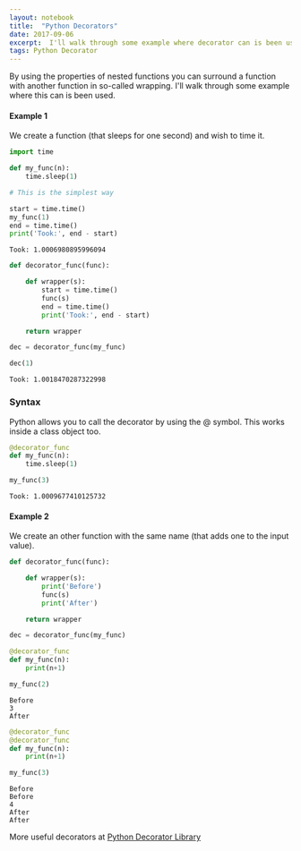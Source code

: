 ```yaml
---
layout: notebook
title:  "Python Decorators"
date: 2017-09-06
excerpt:  I'll walk through some example where decorator can is been used.
tags: Python Decorator
---
```


By using the properties of nested functions you can surround a function with another function in so-called wrapping. I'll walk through some example where this can is been used.


#### Example 1
We create a function (that sleeps for one second) and wish to time it.


```python
import time

def my_func(n):
    time.sleep(1)
```


```python
# This is the simplest way

start = time.time()
my_func(1)
end = time.time()
print('Took:', end - start)
```

    Took: 1.0006980895996094





```python
def decorator_func(func):

    def wrapper(s):
        start = time.time()
        func(s)
        end = time.time()
        print('Took:', end - start)

    return wrapper

dec = decorator_func(my_func)
```


```python
dec(1)
```

    Took: 1.0018470287322998


### Syntax
Python allows you to call the decorator by using the @ symbol. This works inside a class object too.


```python
@decorator_func
def my_func(n):
    time.sleep(1)
```


```python
my_func(3)
```

    Took: 1.0009677410125732


#### Example 2
We create an other function with the same name (that adds one to the input value).


```python
def decorator_func(func):

    def wrapper(s):
        print('Before')
        func(s)
        print('After')

    return wrapper

dec = decorator_func(my_func)
```


```python
@decorator_func
def my_func(n):
    print(n+1)
```


```python
my_func(2)
```

    Before
    3
    After



```python
@decorator_func
@decorator_func
def my_func(n):
    print(n+1)
```


```python
my_func(3)
```

    Before
    Before
    4
    After
    After



More useful decorators at [Python Decorator Library](https://wiki.python.org/moin/PythonDecoratorLibrary)
